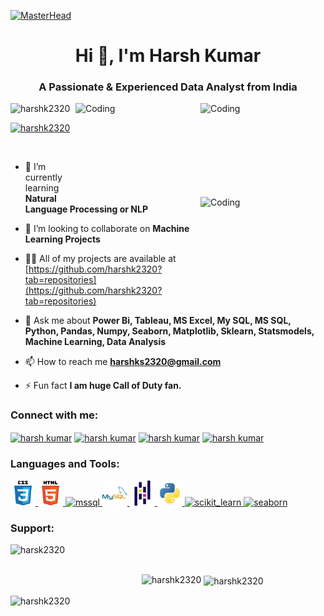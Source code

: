 [![MasterHead](https://user-images.githubusercontent.com/10498744/210012254-234538ff-d198-48aa-8964-37e6fd45d227.gif)](https://harshk2320.io)
<h1 align="center">Hi 👋, I'm Harsh Kumar</h1>
<h3 align="center">A Passionate & Experienced Data Analyst from India</h3>
<img align="right" alt="Coding" width="200" height= "150" src= "https://i.pinimg.com/originals/ef/2d/b0/ef2db0885d94fd149a4b7914923bb2a3.gif">

<img align="right" alt="Coding" width="200" height= "150" src= "https://media3.giphy.com/media/dZX3AduGrY3uJ7qCsx/giphy.gif?cid=6c09b952doxr0rihjhnwyd5vtqs8xufcusxqo1r4ni0uitkz&ep=v1_gifs_search&rid=giphy.gif&ct=g">
<img align="right" alt="Coding" width="200" height= "150" src= "https://i.gifer.com/3AyY.gif">




<p align="left"> <img src="https://komarev.com/ghpvc/?username=harshk2320&label=Profile%20views&color=0e75b6&style=flat" alt="harshk2320" /> </p>

<p align="left"> <a href="https://github.com/ryo-ma/github-profile-trophy"><img src="https://github-profile-trophy.vercel.app/?username=harshk2320" alt="harshk2320" /></a> </p>

<p align="left"> <a href="https://twitter.com/" target="blank"><img src="https://img.shields.io/twitter/follow/?logo=twitter&style=for-the-badge" alt="" /></a> </p>

- 🌱 I’m currently learning **Natural Language Processing or NLP**

- 👯 I’m looking to collaborate on **Machine Learning Projects**

- 👨‍💻 All of my projects are available at [https://github.com/harshk2320?tab=repositories](https://github.com/harshk2320?tab=repositories)

- 💬 Ask me about **Power Bi, Tableau, MS Excel, My SQL, MS SQL, Python, Pandas, Numpy, Seaborn, Matplotlib, Sklearn, Statsmodels, Machine Learning, Data Analysis**

- 📫 How to reach me **harshks2320@gmail.com**

- ⚡ Fun fact **I am huge Call of Duty fan.**

<h3 align="left">Connect with me:</h3>
<p align="left">
<a href="https://linkedin.com/in/harsh kumar" target="blank"><img align="center" src="https://raw.githubusercontent.com/rahuldkjain/github-profile-readme-generator/master/src/images/icons/Social/linked-in-alt.svg" alt="harsh kumar" height="30" width="40" /></a>
<a href="https://fb.com/harsh kumar" target="blank"><img align="center" src="https://raw.githubusercontent.com/rahuldkjain/github-profile-readme-generator/master/src/images/icons/Social/facebook.svg" alt="harsh kumar" height="30" width="40" /></a>
<a href="https://www.hackerrank.com/harsh kumar" target="blank"><img align="center" src="https://raw.githubusercontent.com/rahuldkjain/github-profile-readme-generator/master/src/images/icons/Social/hackerrank.svg" alt="harsh kumar" height="30" width="40" /></a>
<a href="https://www.leetcode.com/harsh kumar" target="blank"><img align="center" src="https://raw.githubusercontent.com/rahuldkjain/github-profile-readme-generator/master/src/images/icons/Social/leet-code.svg" alt="harsh kumar" height="30" width="40" /></a>
</p>

<h3 align="left">Languages and Tools:</h3>
<p align="left"> <a href="https://www.w3schools.com/css/" target="_blank" rel="noreferrer"> <img src="https://raw.githubusercontent.com/devicons/devicon/master/icons/css3/css3-original-wordmark.svg" alt="css3" width="40" height="40"/> </a> <a href="https://www.w3.org/html/" target="_blank" rel="noreferrer"> <img src="https://raw.githubusercontent.com/devicons/devicon/master/icons/html5/html5-original-wordmark.svg" alt="html5" width="40" height="40"/> </a> <a href="https://www.microsoft.com/en-us/sql-server" target="_blank" rel="noreferrer"> <img src="https://www.svgrepo.com/show/303229/microsoft-sql-server-logo.svg" alt="mssql" width="40" height="40"/> </a> <a href="https://www.mysql.com/" target="_blank" rel="noreferrer"> <img src="https://raw.githubusercontent.com/devicons/devicon/master/icons/mysql/mysql-original-wordmark.svg" alt="mysql" width="40" height="40"/> </a> <a href="https://pandas.pydata.org/" target="_blank" rel="noreferrer"> <img src="https://raw.githubusercontent.com/devicons/devicon/2ae2a900d2f041da66e950e4d48052658d850630/icons/pandas/pandas-original.svg" alt="pandas" width="40" height="40"/> </a> <a href="https://www.python.org" target="_blank" rel="noreferrer"> <img src="https://raw.githubusercontent.com/devicons/devicon/master/icons/python/python-original.svg" alt="python" width="40" height="40"/> </a> <a href="https://scikit-learn.org/" target="_blank" rel="noreferrer"> <img src="https://upload.wikimedia.org/wikipedia/commons/0/05/Scikit_learn_logo_small.svg" alt="scikit_learn" width="40" height="40"/> </a> <a href="https://seaborn.pydata.org/" target="_blank" rel="noreferrer"> <img src="https://seaborn.pydata.org/_images/logo-mark-lightbg.svg" alt="seaborn" width="40" height="40"/> </a> </p>

<h3 align="left">Support:</h3>
<p><a href="https://www.buymeacoffee.com/harsk2320"> <img align="left" src="https://cdn.buymeacoffee.com/buttons/v2/default-yellow.png" height="50" width="210" alt="harsk2320" /></a></p><br><br>

<p><img align="left" src="https://github-readme-stats.vercel.app/api/top-langs?username=harshk2320&show_icons=true&locale=en&layout=compact" alt="harshk2320" /></p>

<p>&nbsp;<img align="center" src="https://github-readme-stats.vercel.app/api?username=harshk2320&show_icons=true&locale=en" alt="harshk2320" /></p>

<p><img align="center" src="https://github-readme-streak-stats.herokuapp.com/?user=harshk2320&" alt="harshk2320" /></p>
